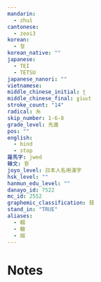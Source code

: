 ```yaml
---
mandarin:
  - zhuì
cantonese:
  - zeoi3
korean:
  - 철
korean_native: ""
japanese:
  - TEI
  - TETSU
japanese_nanori: ""
vietnamese:
middle_chinese_initial: ʈ
middle_chinese_final: ɣiuᴇt
stroke_count: "14"
radical: 糸
skip_number: 1-6-8
grade_level: 先進
pos: ""
english:
  - bind
  - stop
羅馬字: jwed
韓文: 줟
joyo_level: 日本人名用漢字
hsk_level: ""
hanmun_edu_level: ""
danayo_id: 7522
mc_id: 2552
graphemic_classification: 叕
stand_in: "TRUE"
aliases:
  - 輟
  - 轍
  - 缀
---
```


# Notes
